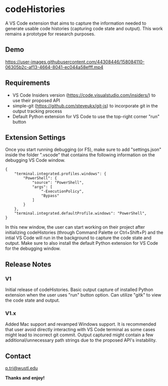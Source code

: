 # codeHistories

A VS Code extension that aims to capture the information needed to generate usable code histories (capturing code state and output). This work remains a prototype for research purposes.

## Demo

https://user-images.githubusercontent.com/44308446/158084110-06305b2c-af13-4664-8041-ec044a58efff.mp4

## Requirements

* VS Code Insiders version (https://code.visualstudio.com/insiders/) to use their proposed API
* simple-git (https://github.com/steveukx/git-js) to incorporate git in the output tracking process
* Default Python extension for VS Code to use the top-right corner "run" button

## Extension Settings

Once you start running debugging (or F5), make sure to add "settings.json" inside the folder ".vscode" that contains the following information on the debugging VS Code window.

```
{
    "terminal.integrated.profiles.windows": {
        "PowerShell": {
            "source": "PowerShell",
            "args": [
                "-ExecutionPolicy",
                "Bypass"
            ]
        }
    },
    "terminal.integrated.defaultProfile.windows": "PowerShell",
}
```

In this new window, the user can start working on their project after initializing codeHistories (through Command Palette or Ctrl+Shift+P) and the intial VS Code will run in the background to capture the code state and output. Make sure to also install the default Python extension for VS Code for the debugging window.

## Release Notes

### V1

Initial release of codeHistories. Basic output capture of installed Python extension when the user uses "run" button option. Can utilize "gitk" to view the code state and output.

### V1.x

Added Mac support and revamped Windows support. It is recommended that user avoid directly interacting with VS Code terminal as some cases might lead to incorrect git commit. Output captured might contain a few additional/unnecessary path strings due to the proposed API's instability.

## Contact

p.tri@wustl.edu

**Thanks and enjoy!**
